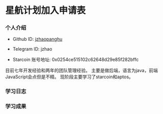 

# 星航计划加入申请表


### 个人介绍

* Github ID: [jzhaopanghu](https://github.com/jzhaopanghu)

* Telegram ID: jzhao

* Starcoin 账号地址: 0x0254ce515102c62648d29e85f282bffc

目前七年开发经验和两年的团队管理经验。
主要是做后端，语言为java，前端JavaScript会点但是不精。
现阶段主要学习了starcoin和aptos。

### 学习日志


### 学习成果





